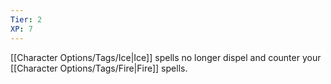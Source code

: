 ```yaml
---
Tier: 2
XP: 7
---
```

[[Character Options/Tags/Ice|Ice]] spells no longer dispel and counter your [[Character Options/Tags/Fire|Fire]] spells.